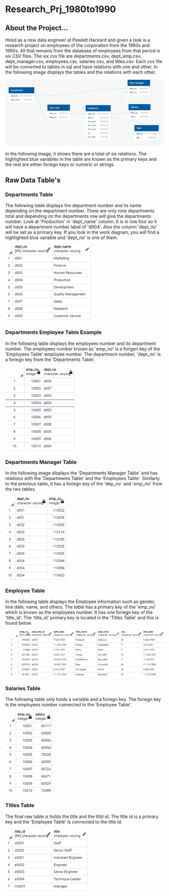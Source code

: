 # Research_Prj_1980to1990

## About the Project...
Hired as a new data engineer at Pewlett Hackard and given a task is a research project on employees of the corporation from the 1980s and 1990s. All that remains from the database of employees from that period is six CSV files. The six cvs file are departments.csv, dept_emp.csv, dept_manager.csv, employees.csv, salaries.csv, and titles.csv. Each cvs file will be converted to tables in sql and have relations with one and other. In the following image displays the tables and the relations with each other. 

![Work Diagram](https://github.com/samuelroiz/Research_Prj_1980to1990/blob/main/Images/Diagram/diagram_sql.png)

In the following image, it shows there are a total of six relations. The highlighted blue variables in the table are known as the primary keys and the rest are either foriegn keys or numeric or strings. 

## Raw Data Table's

### Departments Table
The following table displays the department number and its name depending on the department number. There are only nine departments total and depending on the departments row will give the departments number. Look at 'Production' in 'dept_name' column. It is in row four so it will have a department number label of 'd004'. Also the column 'dept_no' will be set as a primary key. If you look in the work diagram, you will find a highlighted blue variable and 'dept_no' is one of them. 

![Departments Table](https://github.com/samuelroiz/Research_Prj_1980to1990/blob/main/Images/Raw%20Table/departments_table.png)

### Departments Employee Table Example

In the following table displays the employees number and its department number. The employees number known as 'emp_no' is a forigen key of the 'Employees Table' employee number. The department number, 'dept_no' is a foriegn key from the 'Departments Table'. 

![Departments Employee Table](https://github.com/samuelroiz/Research_Prj_1980to1990/blob/main/Images/Raw%20Table/dept_emp_table.png)

### Departments Manager Table

In the following image displays the 'Departments Manager Table' and has relations with the 'Departments Table' and the 'Employees Table'. Similarly to the previous table, it has a foriegn key of the 'dep_no' and 'emp_no' from the two tables. 

![Departments Manager Table](https://github.com/samuelroiz/Research_Prj_1980to1990/blob/main/Images/Raw%20Table/dept_manager_table.png)

### Employee Table

In the following table displays the Employee information such as gender, hire date, name, and others. The table has a primary key of the 'emp_no' which is known as the employees number. It has one foriegn key of the 'title_id'. The 'title_id' primary key is located in the 'Titles Table' and this is found below. 

![Employee Table](https://github.com/samuelroiz/Research_Prj_1980to1990/blob/main/Images/Raw%20Table/employees_table.png)

### Salaries Table

The following table only holds a variable and a foriegn key. The foriegn key is the employees number connected to the 'Employee Table'. 

![Salaries Table](https://github.com/samuelroiz/Research_Prj_1980to1990/blob/main/Images/Raw%20Table/salaries_table.png)

### Titles Table

The final raw table is holds the title and the titld id. The title id is a primary key and the 'Employee Table' is connected to the title id. 

![Titles Table](https://github.com/samuelroiz/Research_Prj_1980to1990/blob/main/Images/Raw%20Table/titles_table.png)
